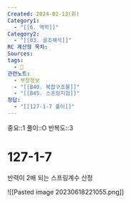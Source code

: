 ```yaml
---
Created: 2024-02-13(화)
Category1:
  - "[[6. 역학]]"
Category2:
  - "[[03. 골조해석]]"
RC 계산형 목차: 
Sources: 
tags:
  - 🧮
관련노트:
  - 부정정보
  - "[[B40. 복합구조물]]"
  - "[[B45. 스프링지점]]"
정답:
  - "[[127-1-7 풀이]]"
---
```

중요::1
풀이::O
반복도::3
#  127-1-7

반력이 2배 되는 스프링계수 산정

![[Pasted image 20230618221055.png]]